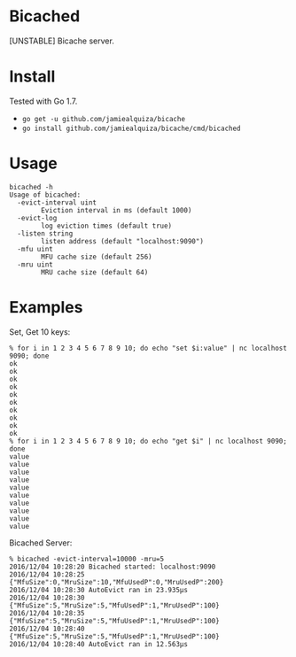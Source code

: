 # Bicached

[UNSTABLE] Bicache server.

# Install
Tested with Go 1.7.

- `go get -u github.com/jamiealquiza/bicache`
- `go install github.com/jamiealquiza/bicache/cmd/bicached`

# Usage
```
bicached -h
Usage of bicached:
  -evict-interval uint
        Eviction interval in ms (default 1000)
  -evict-log
        log eviction times (default true)
  -listen string
        listen address (default "localhost:9090")
  -mfu uint
        MFU cache size (default 256)
  -mru uint
        MRU cache size (default 64)
```

# Examples

Set, Get 10 keys:
```
% for i in 1 2 3 4 5 6 7 8 9 10; do echo "set $i:value" | nc localhost 9090; done
ok
ok
ok
ok
ok
ok
ok
ok
ok
ok
% for i in 1 2 3 4 5 6 7 8 9 10; do echo "get $i" | nc localhost 9090; done
value
value
value
value
value
value
value
value
value
value
```

Bicached Server:
```
% bicached -evict-interval=10000 -mru=5
2016/12/04 10:28:20 Bicached started: localhost:9090
2016/12/04 10:28:25 {"MfuSize":0,"MruSize":10,"MfuUsedP":0,"MruUsedP":200}
2016/12/04 10:28:30 AutoEvict ran in 23.935µs
2016/12/04 10:28:30 {"MfuSize":5,"MruSize":5,"MfuUsedP":1,"MruUsedP":100}
2016/12/04 10:28:35 {"MfuSize":5,"MruSize":5,"MfuUsedP":1,"MruUsedP":100}
2016/12/04 10:28:40 {"MfuSize":5,"MruSize":5,"MfuUsedP":1,"MruUsedP":100}
2016/12/04 10:28:40 AutoEvict ran in 12.563µs
```
